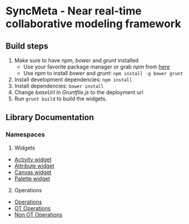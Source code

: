 # SyncMeta - Near real-time collaborative modeling framework
## Build steps
1. Make sure to have *npm*, *bower* and *grunt* installed
    * Use your favorite package manager or grab *npm* from [here][1]
    * Use *npm* to install *bower* and *grunt*: ```npm install -g bower grunt```
2. Install development dependencies: ```npm install```
3. Install dependencies: ```bower install```
4. Change *baseUrl* in *Gruntfile.js* to the deployment url
5. Run ```grunt build``` to build the widgets.

## Library Documentation
### Namespaces
1. Widgets
  * [Activity widget](activity_widget.html)
  * [Attribute widget](attribute_widget.html)
  * [Canvas widget](canvas_widget.html)
  * [Palette widget](palette_widget.html)
2. Operations
  * [Operations](operations.html)
  * [OT Operations](operations.ot.html)
  * [Non OT Operations](operations.non_ot.html)

[1]: http://nodejs.org/
